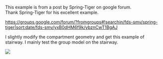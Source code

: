 This example is from a post by Spring-Tiger on google forum.  
Thank Spring-Tiger for his excellent example.  

https://groups.google.com/forum/?fromgroups#!searchin/fds-smv/spring-tiger|sort:date/fds-smv/yxB0dHM6f9k/ybznCwT1BgAJ

I slightly modify the compartment geometry and get this example of stairway.  I mainly test the group model on the stairway.  

![](https://github.com/godisreal/test-crowd-dynamics/blob/master/staircase/stairs_201902b_0047.png)

